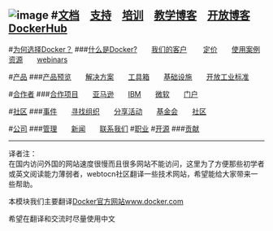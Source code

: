 ![image](http://www.docker.com/sites/all/themes/docker/assets/images/logo.png)
#[文档](https://docs.docker.com/)　[支持](http://www.docker.com/support)　[培训](https://training.docker.com/)　[教学博客](http://blog.docker.com/category/engineering/)　[开放博客](http://blog.docker.com/)　[DockerHub](https://hub.docker.com/)
---

#[为何选择Docker？](http://www.docker.com/enterprise) 
###[什么是Docker?](http://www.docker.com/what-docker)　　[我们的客户](http://www.docker.com/customers)　　 [定价](http://www.docker.com/pricing)　　[使用案例](http://www.docker.com/products/use-cases)　　 [资源](http://www.docker.com/products/resources)　　[webinars](http://www.docker.com/docker_webinars)


#[产品](http://www.docker.com/products/overview)
###[产品预览](http://www.docker.com/products/overview)　　[解决方案](http://www.docker.com/products/overview)　　[工具箱](http://www.docker.com/products/overview)　　[基础设施](http://www.docker.com/products/overview)　　[开放工业标准](http://www.docker.com/products/overview)




#[合作者](http://www.docker.com/partners)
###[合作项目](http://www.docker.com/partners/partner-programs)　　[亚马逊](http://www.docker.com/aws)　　[IBM](http://www.docker.com/IBM)　　[微软](http://www.docker.com/microsoft)　　[门户](http://www.docker.com/partners/partner-portal)



#[社区](http://www.docker.com/docker-community)
###[事件](http://www.docker.com/community/events)　　[寻找组织](http://www.docker.com/community/meetup-groups)　　[分享活动](http://www.docker.com/community/dockercon)　　[基金会](https://forums.docker.com/)　　[社区](http://blog.docker.com/community-content/)

#[公司](http://www.docker.com/company)
###[管理](http://www.docker.com/company/management)　　[新闻](http://www.docker.com/company/news-and-press)　　[联系我们](http://www.docker.com/company/contact)
#[职业](http://www.docker.com/careers)
#[开源](http://www.docker.com/open-source)
###[贡献](http://www.docker.com/contribute)


---------------
译者注：     
  在国内访问外国的网站速度很慢而且很多网站不能访问，这里为了方便那些初学者或英文阅读能力薄弱者，webtocn社区翻译一些技术网站，希望能给大家带来一些帮助。    

  本模块我们主要翻译[Docker官方网站www.docker.com](www.docker.com)    

  希望在翻译和交流时尽量使用中文    
